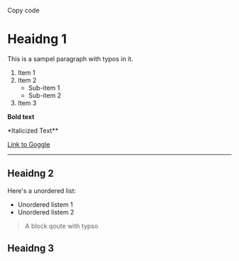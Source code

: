 Copy code

# Heaidng 1

This is a sampel paragraph with typos in it.

1. Item 1
2. Item 2
   - Sub-item 1
   - Sub-item 2
3. Item 3

**Bold text**

\*Italicized Text\*\*

[Link to Goggle](http://www.goggle.com)

---

## Heaidng 2

Here's a unordered list:

- Unordered listem 1
- Unordered listem 2

> A block qoute with typso

## Heaidng 3
